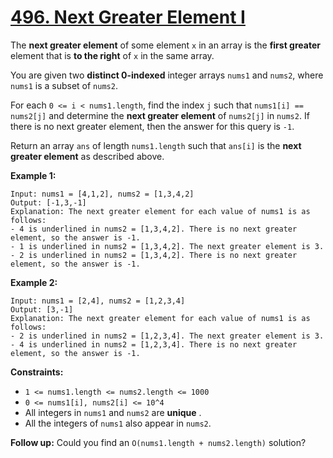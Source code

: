 # [496. Next Greater Element I](https://leetcode.com/problems/next-greater-element-i/description/?envType=problem-list-v2&envId=monotonic-stack&difficulty=EASY)

The **next greater element**  of some element `x` in an array is the **first greater**  element that is **to the right**  of `x` in the same array.

You are given two **distinct 0-indexed**  integer arrays `nums1` and `nums2`, where `nums1` is a subset of `nums2`.

For each `0 <= i < nums1.length`, find the index `j` such that `nums1[i] == nums2[j]` and determine the **next greater element**  of `nums2[j]` in `nums2`. If there is no next greater element, then the answer for this query is `-1`.

Return an array `ans` of length `nums1.length` such that `ans[i]` is the **next greater element**  as described above.

**Example 1:** 

```
Input: nums1 = [4,1,2], nums2 = [1,3,4,2]
Output: [-1,3,-1]
Explanation: The next greater element for each value of nums1 is as follows:
- 4 is underlined in nums2 = [1,3,4,2]. There is no next greater element, so the answer is -1.
- 1 is underlined in nums2 = [1,3,4,2]. The next greater element is 3.
- 2 is underlined in nums2 = [1,3,4,2]. There is no next greater element, so the answer is -1.
```

**Example 2:** 

```
Input: nums1 = [2,4], nums2 = [1,2,3,4]
Output: [3,-1]
Explanation: The next greater element for each value of nums1 is as follows:
- 2 is underlined in nums2 = [1,2,3,4]. The next greater element is 3.
- 4 is underlined in nums2 = [1,2,3,4]. There is no next greater element, so the answer is -1.
```

**Constraints:** 

- `1 <= nums1.length <= nums2.length <= 1000`
- `0 <= nums1[i], nums2[i] <= 10^4`
- All integers in `nums1` and `nums2` are **unique** .
- All the integers of `nums1` also appear in `nums2`.

**Follow up:**  Could you find an `O(nums1.length + nums2.length)` solution?
